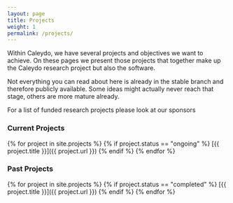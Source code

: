 ```yaml
---
layout: page
title: Projects
weight: 1
permalink: /projects/
---
```


Within Caleydo, we have several projects and objectives we want to achieve. On these pages we present those projects that together make up the Caleydo research project but also the software.

Not everything you can read about here is already in the stable branch and therefore publicly available. Some ideas might actually never reach that stage, others are more mature already.

For a list of funded research projects please look at our sponsors

### Current Projects

{% for project in site.projects %}
{% if project.status == "ongoing" %}
[{{ project.title }}]({{ project.url }})
{% endif %}
{% endfor %}

### Past Projects

{% for project in site.projects %}
{% if project.status == "completed" %}
[{{ project.title }}]({{ project.url }})
{% endif %}
{% endfor %} 
